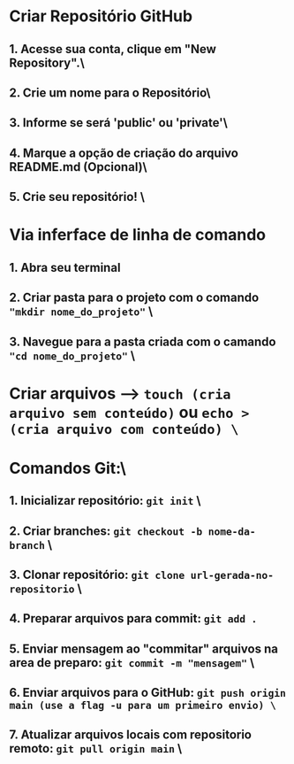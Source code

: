 # **Criar Repositório GitHub**

## 1. Acesse sua conta, clique em "New Repository".\
## 2. Crie um nome para o Repositório\
## 3. Informe se será 'public' ou 'private'\
## 4. Marque a opção de criação do arquivo README.md (Opcional)\
## 5. Crie seu repositório! \

# **Via inferface de linha de comando**

## 1. Abra seu terminal
## 2. Criar pasta para o projeto com o comando ```"mkdir nome_do_projeto"``` \
## 3. Navegue para a pasta criada com o camando ```"cd nome_do_projeto"``` \

# Criar arquivos --> ```touch (cria arquivo sem conteúdo)``` ou ```echo > (cria arquivo com conteúdo) \```

# **Comandos Git:**\

## 1. Inicializar repositório: ```git init``` \
## 2. Criar branches: ```git checkout -b nome-da-branch``` \
## 3. Clonar repositório: ```git clone url-gerada-no-repositorio``` \
## 4. Preparar arquivos para commit: ```git add .```
## 5. Enviar mensagem ao "commitar" arquivos na area de preparo: ```git commit -m "mensagem"``` \
## 6. Enviar arquivos para o GitHub: ```git push origin main (use a flag -u para um primeiro envio) \```
## 7. Atualizar arquivos locais com repositorio remoto: ```git pull origin main``` \
